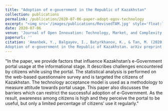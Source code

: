 ```yaml
---
title: "Adoption of e-government in the Republic of Kazakhstan"
collection: publications
permalink: /publication/2020-07-06-paper-adopt-egov-technology
excerpt: "<img src='/images/publications/RevisedTAM.jpg' style='float:left;width:360px;height:120px;'>"
date: 2020-07-06
venue: 'Journal of Open Innovation: Technology, Market, and Complexity'
paperurl: ''
citation: 'Amanbek, Y., Balgayev, I., Batyrkhanov, K., & Tan, M. (2020). 
Adoption of e-government in the Republic of Kazakhstan. arXiv preprint arXiv:1802.06951.'
---
```


"In the paper, we provide factors that influence Kazakhstan’s e-Government portal usage at the informational stage. 
It describes challenges encountered by citizens while using the portal. The statistical analysis is performed on the web-based questionnaire 
survey and is targeted the citizens of Kazakhstan. The technology acceptance model is used as a methodology to measure attitude towards portal usage. 
This paper also discusses the barriers which can restrict the successful adoption of e-Government. As the result, awareness among citizens is high and 
they perceive the portal to be useful, but only a limited percentage of citizens’ use it regularly."

